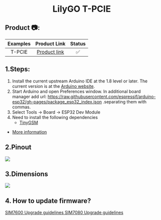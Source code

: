 <h1 align = "center">LilyGO T-PCIE</h1>


<h2 align = "left">Product 📷:</h2>

| Examples |  Product  Link   | Status |
| :------: | :--------------: | :----: |
|  T-PCIE  | [Product link]() |   ✅    |


## 1.Steps:
1. Install the current upstream Arduino IDE at the 1.8 level or later. The current version is at the [Arduino website](http://www.arduino.cc/en/main/software).
2. Start Arduino and open Preferences window. In additional board manager add url: https://raw.githubusercontent.com/espressif/arduino-esp32/gh-pages/package_esp32_index.json .separating them with commas.
3. Select Tools -> Board -> ESP32 Dev Module
4. Need to install the following dependencies
     - [TinyGSM](https://github.com/vshymanskyy/TinyGSM)

- [More information](https://cn.simcom.com/product/SIM7600CE.html)


## 2.Pinout
![](image/pins.jpg)

## 3.Dimensions
![](image/dimensions.png)

## 4. How to update firmware?

   [SIM7600 Upgrade guidelines ](doc/sim7600X_update_firmware.md)
   [SIM7080 Upgrade guidelines ](doc/sim7080_update_firmware.md)
